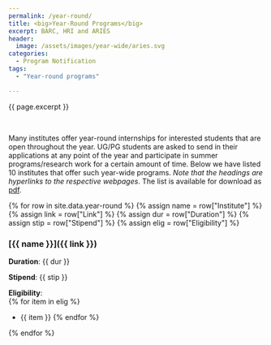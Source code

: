 ```yaml
---
permalink: /year-round/
title: <big>Year-Round Programs</big>
excerpt: BARC, HRI and ARIES
header:
  image: /assets/images/year-wide/aries.svg
categories:
  - Program Notification
tags:
  - "Year-round programs"

---
```


<span class="excerpt">{{ page.excerpt }}</span>

<br>

Many institutes offer year-round internships for interested students that are open throughout the year. UG/PG students are asked to send in their applications at any point of the year and participate in summer programs/research work for a certain amount of time. Below we have listed 10 institutes that offer such year-wide programs. _Note that the headings are hyperlinks to the respective webpages_. The list is available for download as [pdf](/_pages/summer.pdf/).

{% for row in site.data.year-round %}
{% assign name = row["Institute"] %}
{% assign link = row["Link"] %}
{% assign dur = row["Duration"] %}
{% assign stip = row["Stipend"] %}
{% assign elig = row["Eligibility"] %}

### [{{ name }}]({{ link }})

**Duration**: {{ dur }}

**Stipend**: {{ stip }}

**Eligibility**:<br>
{% for item in elig %} 
- {{ item }}
{% endfor %}

{% endfor %}
